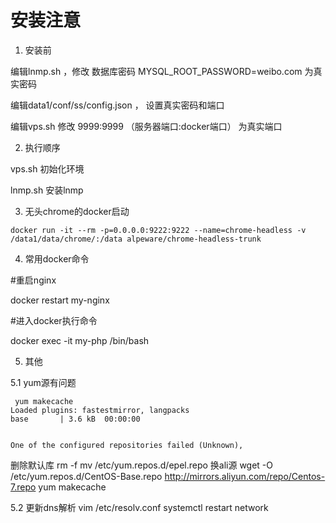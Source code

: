 # 安装注意

1. 安装前

编辑lnmp.sh ，修改 数据库密码 MYSQL_ROOT_PASSWORD=weibo.com  为真实密码

编辑data1/conf/ss/config.json ， 设置真实密码和端口

编辑vps.sh 修改 9999:9999 （服务器端口:docker端口） 为真实端口


2. 执行顺序

vps.sh  初始化环境

lnmp.sh 安装lnmp


3. 无头chrome的docker启动
```
docker run -it --rm -p=0.0.0.0:9222:9222 --name=chrome-headless -v /data1/data/chrome/:/data alpeware/chrome-headless-trunk
```

4. 常用docker命令

#重启nginx

docker restart my-nginx 

#进入docker执行命令

docker exec -it  my-php /bin/bash

5. 其他

5.1 yum源有问题

 ```
  yum makecache
Loaded plugins: fastestmirror, langpacks
base       | 3.6 kB  00:00:00     


 One of the configured repositories failed (Unknown),
 ```
 
 删除默认库 
 rm -f mv /etc/yum.repos.d/epel.repo
 换ali源
 wget -O /etc/yum.repos.d/CentOS-Base.repo http://mirrors.aliyun.com/repo/Centos-7.repo
 yum makecache
 
 5.2 更新dns解析
 vim /etc/resolv.conf 
 systemctl restart network
